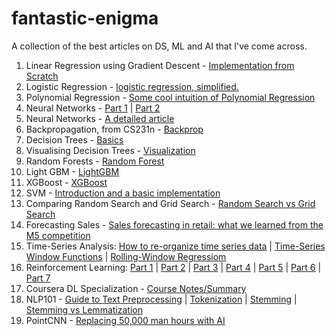 # fantastic-enigma
A collection of the best articles on DS, ML and AI that I've come across. 

1.  Linear Regression using Gradient Descent - [Implementation from Scratch](https://towardsdatascience.com/linear-regression-using-gradient-descent-97a6c8700931)
2.  Logistic Regression - [logistic regression, simplified.](https://medium.com/data-science-group-iitr/logistic-regression-simplified-9b4efe801389)
3.  Polynomial Regression - [Some cool intuition of Polynomial Regression](https://towardsdatascience.com/polynomial-regression-bbe8b9d97491)
4.   Neural Networks - [Part 1](https://towardsdatascience.com/introducing-deep-learning-and-neural-networks-deep-learning-for-rookies-1-bd68f9cf5883) | [Part 2](https://towardsdatascience.com/multi-layer-neural-networks-with-sigmoid-function-deep-learning-for-rookies-2-bf464f09eb7f)
5.   Neural Networks - [A detailed article](https://towardsdatascience.com/everything-you-need-to-know-about-neural-networks-and-backpropagation-machine-learning-made-easy-e5285bc2be3a)
6. Backpropagation, from CS231n - [Backprop](https://karpathy.medium.com/yes-you-should-understand-backprop-e2f06eab496b)
7. Decision Trees - [Basics](https://towardsdatascience.com/visualizing-decision-trees-with-python-scikit-learn-graphviz-matplotlib-1c50b4aa68dc)
8. Visualising Decision Trees - [Visualization](https://towardsdatascience.com/visualizing-decision-trees-with-python-scikit-learn-graphviz-matplotlib-1c50b4aa68dc)
9. Random Forests - [Random Forest](https://towardsdatascience.com/understanding-random-forest-58381e0602d2)
10. Light GBM - [LightGBM](https://medium.com/@pushkarmandot/https-medium-com-pushkarmandot-what-is-lightgbm-how-to-implement-it-how-to-fine-tune-the-parameters-60347819b7fc)
11. XGBoost - [XGBoost](https://towardsdatascience.com/https-medium-com-vishalmorde-xgboost-algorithm-long-she-may-rein-edd9f99be63d)
12. SVM - [Introduction and a basic implementation](https://link.medium.com/prANejG90hb)
13. Comparing Random Search and Grid Search - [Random Search vs Grid Search](https://link.medium.com/r0jSgTP90hb)
14. Forecasting Sales - [Sales forecasting in retail: what we learned from the M5 competition](https://medium.com/artefact-engineering-and-data-science/sales-forecasting-in-retail-what-we-learned-from-the-m5-competition-445c5911e2f6)
15. Time-Series Analysis: [How to re-organize time series data](https://towardsdatascience.com/time-series-analysis-resampling-shifting-and-rolling-f5664ddef77e) | [Time-Series Window Functions](https://towardsdatascience.com/ultimate-pandas-guide-time-series-window-functions-a5362b782f3e) | [Rolling-Window Regressiom](https://medium.com/making-sense-of-data/time-series-next-value-prediction-using-regression-over-a-rolling-window-228f0acae363)
16. Reinforcement Learning: [Part 1](https://medium.com/ai%C2%B3-theory-practice-business/reinforcement-learning-part-1-a-brief-introduction-a53a849771cf) | [Part 2](https://medium.com/ai%C2%B3-theory-practice-business/reinforcement-learning-part-2-introducing-markov-process-d3586d4003e0) | [Part 3](https://medium.com/ai%C2%B3-theory-practice-business/reinforcement-learning-part-3-the-markov-decision-process-9f5066e073a2) | [Part 4](https://medium.com/ai%C2%B3-theory-practice-business/reinforcement-learning-part-4-optimal-policy-search-with-mdp-7fc96158ea8a) | [Part 5](https://medium.com/ai%C2%B3-theory-practice-business/reinforcement-learning-part-5-monte-carlo-and-temporal-difference-learning-889053aba07d) | [Part 6](https://medium.com/ai%C2%B3-theory-practice-business/reinforcement-learning-part-6-td-%CE%BB-q-learning-99cdfdf4e76a) | [Part 7](https://medium.com/ai%C2%B3-theory-practice-business/reinforcement-learning-part-7-a-brief-introduction-to-deep-q-networks-aa45314a2ae)
17. Coursera DL Specialization - [Course Notes/Summary](https://github.com/mbadry1/DeepLearning.ai-Summary)
18. NLP101 - [Guide to Text Preprocessing](https://towardsdatascience.com/nlp-text-preprocessing-a-practical-guide-and-template-d80874676e79) | [Tokenization](https://towardsdatascience.com/tokenization-for-natural-language-processing-a179a891bad4) | [Stemming](https://towardsdatascience.com/stemming-of-words-in-natural-language-processing-what-is-it-41a33e8996e2) | [Stemming vs Lemmatization](https://towardsdatascience.com/stemming-vs-lemmatization-in-nlp-dea008600a0)
19. PointCNN - [Replacing 50,000 man hours with AI](https://medium.com/geoai/pointcnn-replacing-50-000-man-hours-with-ai-d7397c1e7ffe)
